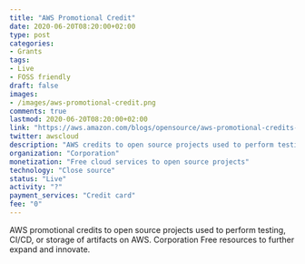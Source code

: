 ```yaml
---
title: "AWS Promotional Credit"
date: 2020-06-20T08:20:00+02:00
type: post
categories:
- Grants
tags:
- Live
- FOSS friendly
draft: false
images:
- /images/aws-promotional-credit.png
comments: true
lastmod: 2020-06-20T08:20:00+02:00
link: "https://aws.amazon.com/blogs/opensource/aws-promotional-credits-open-source-projects/"
twitter: awscloud
description: "AWS credits to open source projects used to perform testing, CI/CD, or storage of artifacts on AWS."
organization: "Corporation"
monetization: "Free cloud services to open source projects"
technology: "Close source"
status: "Live"
activity: "?"
payment_services: "Credit card"
fee: "0"
---
```


AWS promotional credits to open source projects used to perform testing, CI/CD, or storage of artifacts on AWS.	<!--more-->Corporation	Free resources to further expand and innovate.

